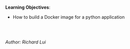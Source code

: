 **Learning Objectives**:

* How to build a Docker image for a python application

<br/><br/>

*Author: Richard Lui*

